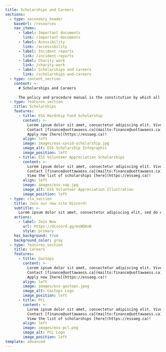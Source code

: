 ```yaml
---
title: Scholarships and Careers
sections:
  - type: secondary_header
    baseUrl: /resources
    nav_items:
      - label: Important documents
        link: /important-documents
      - label: Acessibility
        link: /accessibility
      - label: Incident reports
        link: /incident-reports
      - label: Charity work
        link: /charity-work
      - label: Scholarships and careers
        link: /scholarships-and-careers
  - type: content_section
    content: >-
      # Scholarships and Careers
      
      The policy and procedure manual is the constitution by which all ESS operations are governed. Updated every other year, this document provides detailed mandates and eligibility for each officer of the society, election policies, committee roles, financial matters, ESS services, and accountability procedures.
  - type: features_section
    title: Scholarships
    features:
      - title: ESS Hardship Fund Scholarship
        content: >-
          Lorem ipsum dolor sit amet, consectetur adipiscing elit. Viverra faucibus aliquam ultrices ac in nunc, libero nibh non. Posuere arcu elementum in eu elementum nisi egestas. Amet, quis in eget sodales ipsum vitae convallis aliquet. Amet condimentum felis morbi proin varius eleifend nisl, dolor sagittis. <br><br>
          Contact [finance@uottawaess.ca](mailto:finance@uottawaess.ca) for any questions.<br><br>
          Apply now [here](https://essaeg.ca)!
        align: left
        image: images/ess-covid-scholarship.jpg
        image_alt: ESS Scholarship Infographic
        image_position: left
      - title: ESS Volunteer Appreciation Scholarships
        content: >-
          Lorem ipsum dolor sit amet, consectetur adipiscing elit. Viverra faucibus aliquam ultrices ac in nunc, libero nibh non. Posuere arcu elementum in eu elementum nisi egestas. Amet, quis in eget sodales ipsum vitae convallis aliquet. Amet condimentum felis morbi proin varius eleifend nisl, dolor sagittis. <br><br>
          Contact [finance@uottawaess.ca](mailto:finance@uottawaess.ca) for any questions.<br><br>
          View the list of scholarships [here](https://essaeg.ca)!
        align: left
        image: images/ess-vap.jpg
        image_alt: ESS Volunteer Appreciation Illustration
        image_position: left
  - type: cta_section
    title: Join our new site Discord!
    subtitle: >-
      Lorem ipsum dolor sit amet, consectetur adipiscing elit, sed do eiusmod tempor incididunt ut labore et dolore magna aliqua.
    actions:
      - label: Join Now
        url: https://discord.gg/msWQKnN
        style: primary
    has_background: true
    background_color: gray
  - type: features_section
    title: Careers
    features:
      - title: Gastops
        content: >-
          Lorem ipsum dolor sit amet, consectetur adipiscing elit. Viverra faucibus aliquam ultrices ac in nunc, libero nibh non. Posuere arcu elementum in eu elementum nisi egestas. Amet, quis in eget sodales ipsum vitae convallis aliquet. Amet condimentum felis morbi proin varius eleifend nisl, dolor sagittis. <br><br>
          Contact [finance@uottawaess.ca](mailto:finance@uottawaess.ca) for any questions.<br><br>
          Apply now [here](https://essaeg.ca)!
        align: left
        image: images/ess-gastops.jpeg
        image_alt: Gastops Logo
        image_position: left
      - title: PCL
        content: >-
          Lorem ipsum dolor sit amet, consectetur adipiscing elit. Viverra faucibus aliquam ultrices ac in nunc, libero nibh non. Posuere arcu elementum in eu elementum nisi egestas. Amet, quis in eget sodales ipsum vitae convallis aliquet. Amet condimentum felis morbi proin varius eleifend nisl, dolor sagittis. <br><br>
          Contact [finance@uottawaess.ca](mailto:finance@uottawaess.ca) for any questions.<br><br>
          View the list of scholarships [here](https://essaeg.ca)!
        align: left
        image: images/ess-pcl.png
        image_alt: PCL Logo
        image_position: left
template: advanced
---
```

